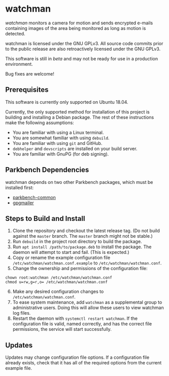 # watchman

_watchman_ monitors a camera for motion and sends encrypted e-mails containing images of the
area being monitored as long as motion is detected.

watchman is licensed under the GNU GPLv3. All source code commits prior to the public release
are also retroactively licensed under the GNU GPLv3.

This software is still in _beta_ and may not be ready for use in a production environment.

Bug fixes are welcome!

## Prerequisites

This software is currently only supported on Ubuntu 18.04.

Currently, the only supported method for installation of this project is building and
installing a Debian package. The rest of these instructions make the following assumptions:

*   You are familiar with using a Linux terminal.
*   You are somewhat familiar with using `debuild`.
*   You are familiar with using `git` and GitHub.
*   `debhelper` and `devscripts` are installed on your build server.
*   You are familiar with GnuPG (for deb signing).

## Parkbench Dependencies

watchman depends on two other Parkbench packages, which must be installed first:

*   [parkbench-common](https://github.com/park-bench/parkbench-common)
*   [gpgmailer](https://github.com/park-bench/gpgmailer)

## Steps to Build and Install

1.  Clone the repository and checkout the latest release tag. (Do not build against the
    `master` branch. The `master` branch might not be stable.)
2.  Run `debuild` in the project root directory to build the package.
3.  Run `apt install /path/to/package.deb` to install the package. The daemon will attempt to
    start and fail. (This is expected.)
4.  Copy or rename the example configuration file `/etc/watchman/watchman.conf.example` to
    `/etc/watchman/watchman.conf`.
5.  Change the ownership and permissions of the configuration file:
```
chown root:watchman /etc/watchman/watchman.conf
chmod u=rw,g=r,o= /etc/watchman/watchman.conf
```
6.  Make any desired configuration changes to `/etc/watchman/watchman.conf`.
7.  To ease system maintenance, add `watchman` as a supplemental group to administrative
    users. Doing this will allow these users to view watchman log files.
8.  Restart the daemon with `systemctl restart watchman`. If the configuration file is valid,
    named correctly, and has the correct file permissions, the service will start
    successfully.

## Updates

Updates may change configuration file options. If a configuration file already exists, check
that it has all of the required options from the current example file.
